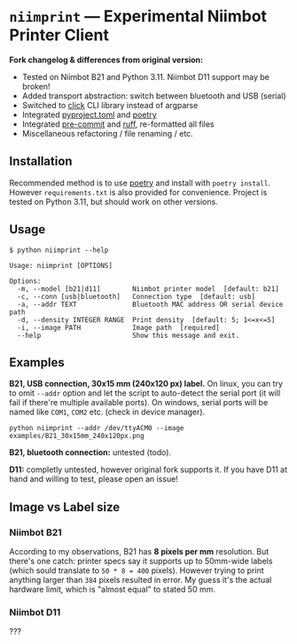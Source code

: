 # `niimprint` &mdash; Experimental Niimbot Printer Client

**Fork changelog & differences from original version:**

- Tested on Niimbot B21 and Python 3.11. Niimbot D11 support may be broken!
- Added transport abstraction: switch between bluetooth and USB (serial)
- Switched to [click](https://click.palletsprojects.com/) CLI library instead of argparse
- Integrated [pyproject.toml](https://pip.pypa.io/en/stable/reference/build-system/pyproject-toml/) and [poetry](https://python-poetry.org)
- Integrated [pre-commit](https://pre-commit.com/) and [ruff](https://docs.astral.sh/ruff/), re-formatted all files
- Miscellaneous refactoring / file renaming / etc.

## Installation

Recommended method is to use [poetry](https://python-poetry.org) and install with `poetry install`. However `requirements.txt` is also provided for convenience. Project is tested on Python 3.11, but should work on other versions.

## Usage

```
$ python niimprint --help

Usage: niimprint [OPTIONS]

Options:
  -m, --model [b21|d11]        Niimbot printer model  [default: b21]
  -c, --conn [usb|bluetooth]   Connection type  [default: usb]
  -a, --addr TEXT              Bluetooth MAC address OR serial device path
  -d, --density INTEGER RANGE  Print density  [default: 5; 1<=x<=5]
  -i, --image PATH             Image path  [required]
  --help                       Show this message and exit.
```

## Examples

**B21, USB connection, 30x15 mm (240x120 px) label.** On linux, you can try to omit `--addr` option and let the script to auto-detect the serial port (it will fail if there're multiple available ports). On windows, serial ports will be named like `COM1`, `COM2` etc. (check in device manager).

```
python niimprint --addr /dev/ttyACM0 --image examples/B21_30x15mm_240x120px.png
```

**B21, bluetooth connection:** untested (todo).

**D11:** completly untested, however original fork supports it. If you have D11 at hand and willing to test, please open an issue!

## Image vs Label size

### Niimbot B21

According to my observations, B21 has **8 pixels per mm** resolution. But there's one catch: printer specs say it supports up to 50mm-wide labels (which sould translate to `50 * 8 = 400` pixels). However trying to print anything larger than `384` pixels resulted in error. My guess it's the actual hardware limit, which is "almost equal" to stated 50 mm.

### Niimbot D11

???

